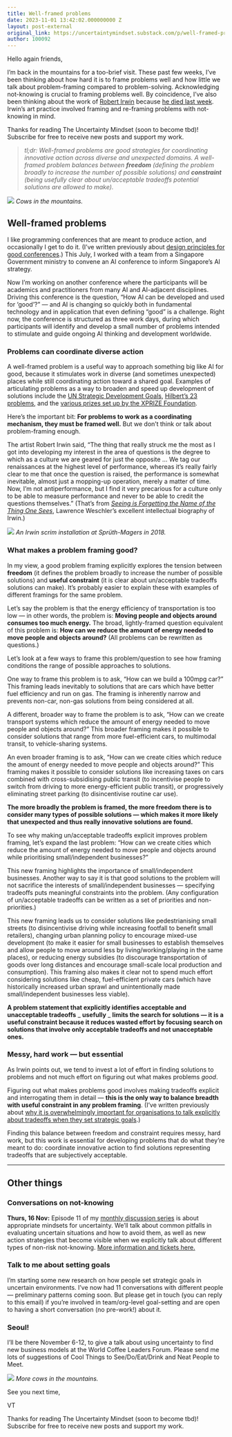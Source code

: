 ```yaml
---
title: Well-framed problems
date: 2023-11-01 13:42:02.000000000 Z
layout: post-external
original_link: https://uncertaintymindset.substack.com/p/well-framed-problems
author: 100092
---
```


Hello again friends,

I’m back in the mountains for a too-brief visit. These past few weeks, I’ve been thinking about how hard it is to frame problems well and how little we talk about problem-framing compared to problem-solving. Acknowledging not-knowing is crucial to framing problems well. By coincidence, I’ve also been thinking about the work of [Robert Irwin](https://en.wikipedia.org/wiki/Robert_Irwin_(artist)) because [he died last week](https://www.nytimes.com/2023/10/25/arts/robert-irwin-dead.html). Irwin’s art practice involved framing and re-framing problems with not-knowing in mind.

Thanks for reading The Uncertainty Mindset (soon to become tbd)! Subscribe for free to receive new posts and support my work.

> _tl;dr: Well-framed problems are good strategies for coordinating innovative action across diverse and unexpected domains. A well-framed problem balances between **freedom** (defining the problem broadly to increase the number of possible solutions) and **constraint** (being usefully clear about un/acceptable tradeoffs potential solutions are allowed to make)._

[![](https://substackcdn.com/image/fetch/w_1456,c_limit,f_auto,q_auto:good,fl_progressive:steep/https%3A%2F%2Fsubstack-post-media.s3.amazonaws.com%2Fpublic%2Fimages%2F10451d9c-eb62-4836-a9d0-42d1b0caa687_960x653.png)](https://substackcdn.com/image/fetch/f_auto,q_auto:good,fl_progressive:steep/https%3A%2F%2Fsubstack-post-media.s3.amazonaws.com%2Fpublic%2Fimages%2F10451d9c-eb62-4836-a9d0-42d1b0caa687_960x653.png)
_Cows in the mountains._

## Well-framed problems

I like programming conferences that are meant to produce action, and occasionally I get to do it. (I’ve written previously about [design principles for good conferences](https://uncertaintymindset.substack.com/p/14-open-space).) This July, I worked with a team from a Singapore Government ministry to convene an AI conference to inform Singapore’s AI strategy.

Now I’m working on another conference where the participants will be academics and practitioners from many AI and AI-adjacent disciplines. Driving this conference is the question, “How AI can be developed and used for ‘good’?” — and AI is changing so quickly both in fundamental technology and in application that even defining “good” is a challenge. Right now, the conference is structured as three work days, during which participants will identify and develop a small number of problems intended to stimulate and guide ongoing AI thinking and development worldwide.

### Problems can coordinate diverse action

A well-framed problem is a useful way to approach something big like AI for good, because it stimulates work in diverse (and sometimes unexpected) places while still coordinating action toward a shared goal. Examples of articulating problems as a way to broaden and speed up development of solutions include the [UN Strategic Development Goals](https://sdgs.un.org/goals), [Hilbert’s 23 problems](https://en.wikipedia.org/wiki/Hilbert%27s_problems), and the [various prizes set up by the XPRIZE Foundation](https://www.xprize.org/).

Here’s the important bit: **For problems to work as a coordinating mechanism, they must be framed well.** But we don’t think or talk about problem-framing enough.

The artist Robert Irwin said, “The thing that really struck me the most as I got into developing my interest in the area of questions is the degree to which as a culture we are geared for just the opposite … We tag our renaissances at the highest level of performance, whereas it’s really fairly clear to me that once the question is raised, the performance is somewhat inevitable, almost just a mopping-up operation, merely a matter of time. Now, I’m not antiperformance, but I find it very precarious for a culture only to be able to measure performance and never to be able to credit the questions themselves.” (That’s from _[Seeing is Forgetting the Name of the Thing One Sees](https://www.ucpress.edu/book/9780520256095/seeing-is-forgetting-the-name-of-the-thing-one-sees)_, Lawrence Weschler’s excellent intellectual biography of Irwin.)

[![](https://substackcdn.com/image/fetch/w_1456,c_limit,f_auto,q_auto:good,fl_progressive:steep/https%3A%2F%2Fsubstack-post-media.s3.amazonaws.com%2Fpublic%2Fimages%2Fc69d23c4-fc5c-476b-8f14-22bde5ec9bd8_960x854.png)](https://substackcdn.com/image/fetch/f_auto,q_auto:good,fl_progressive:steep/https%3A%2F%2Fsubstack-post-media.s3.amazonaws.com%2Fpublic%2Fimages%2Fc69d23c4-fc5c-476b-8f14-22bde5ec9bd8_960x854.png)
_An Irwin scrim installation at Sprüth-Magers in 2018._

### What makes a problem framing good?

In my view, a good problem framing explicitly explores the tension between **freedom** (it defines the problem broadly to increase the number of possible solutions) and **useful constraint** (it is clear about un/acceptable tradeoffs solutions can make). It’s probably easier to explain these with examples of different framings for the same problem.

Let’s say the problem is that the energy efficiency of transportation is too low — in other words, the problem is: **Moving people and objects around consumes too much energy.** The broad, lightly-framed question equivalent of this problem is: **How can we reduce the amount of energy needed to move people and objects around?** (All problems can be rewritten as questions.)

Let’s look at a few ways to frame this problem/question to see how framing conditions the range of possible approaches to solutions.

One way to frame this problem is to ask, “How can we build a 100mpg car?” This framing leads inevitably to solutions that are cars which have better fuel efficiency and run on gas. The framing is inherently narrow and prevents non-car, non-gas solutions from being considered at all.

A different, broader way to frame the problem is to ask, “How can we create transport systems which reduce the amount of energy needed to move people and objects around?” This broader framing makes it possible to consider solutions that range from more fuel-efficient cars, to multimodal transit, to vehicle-sharing systems.

An even broader framing is to ask, “How can we create cities which reduce the amount of energy needed to move people and objects around?” This framing makes it possible to consider solutions like increasing taxes on cars combined with cross-subsidising public transit (to incentivise people to switch from driving to more energy-efficient public transit), or progressively eliminating street parking (to disincentivise routine car use).

**The more broadly the problem is framed, the more freedom there is to consider many types of possible solutions — which makes it more likely that unexpected and thus really innovative solutions are found.**

To see why making un/acceptable tradeoffs explicit improves problem framing, let’s expand the last problem: “How can we create cities which reduce the amount of energy needed to move people and objects around while prioritising small/independent businesses?”

This new framing highlights the importance of small/independent businesses. Another way to say it is that good solutions to the problem will not sacrifice the interests of small/independent businesses — specifying tradeoffs puts meaningful constraints into the problem. (Any configuration of un/acceptable tradeoffs can be written as a set of priorities and non-priorities.)

This new framing leads us to consider solutions like pedestrianising small streets (to disincentivise driving while increasing footfall to benefit small retailers), changing urban planning policy to encourage mixed-use development (to make it easier for small businesses to establish themselves and allow people to move around less by living/working/playing in the same places), or reducing energy subsidies (to discourage transportation of goods over long distances and encourage small-scale local production and consumption). This framing also makes it clear not to spend much effort considering solutions like cheap, fuel-efficient private cars (which have historically increased urban sprawl and unintentionally made small/independent businesses less viable).

**A problem statement that explicitly identifies acceptable and unacceptable tradeoffs** _ **usefully** _ **limits the search for solutions — it is a useful constraint because it reduces wasted effort by focusing search on solutions that involve only acceptable tradeoffs and not unacceptable ones.**

### Messy, hard work — but essential

As Irwin points out, we tend to invest a lot of effort in finding solutions to problems and not much effort on figuring out what makes problems _good_.

Figuring out what makes problems good involves making tradeoffs explicit and interrogating them in detail — **this is the only way to balance breadth with useful constraint in any problem framing**. (I’ve written previously about [why it is overwhelmingly important for organisations to talk explicitly about tradeoffs when they set strategic goals](https://vaughntan.org/unpacking-boris).)

Finding this balance between freedom and constraint requires messy, hard work, but this work is essential for developing problems that do what they’re meant to do: coordinate innovative action to find solutions representing tradeoffs that are subjectively acceptable.

* * *

## Other things

### Conversations on not-knowing

**Thurs, 16 Nov:** Episode 11 of my [monthly discussion series](https://interintellect.com/series/thinking-about-not-knowing/) is about appropriate mindsets for uncertainty. We’ll talk about common pitfalls in evaluating uncertain situations and how to avoid them, as well as new action strategies that become visible when we explicitly talk about different types of non-risk not-knowing. [More information and tickets here.](https://interintellect.com/salon/thinking-about-not-knowing-11-a-mindset-change/)

### Talk to me about setting goals

I’m starting some new research on how people set strategic goals in uncertain environments. I’ve now had 11 conversations with different people — preliminary patterns coming soon. But please get in touch (you can reply to this email) if you’re involved in team/org-level goal-setting and are open to having a short conversation (no pre-work!) about it.

### Seoul!

I’ll be there November 6-12, to give a talk about using uncertainty to find new business models at the World Coffee Leaders Forum. Please send me lots of suggestions of Cool Things to See/Do/Eat/Drink and Neat People to Meet.

[![](https://substackcdn.com/image/fetch/w_1456,c_limit,f_auto,q_auto:good,fl_progressive:steep/https%3A%2F%2Fsubstack-post-media.s3.amazonaws.com%2Fpublic%2Fimages%2Fc8b8e21f-9a53-4f44-a3b6-4130daebf360_2312x1432.png)](https://substackcdn.com/image/fetch/f_auto,q_auto:good,fl_progressive:steep/https%3A%2F%2Fsubstack-post-media.s3.amazonaws.com%2Fpublic%2Fimages%2Fc8b8e21f-9a53-4f44-a3b6-4130daebf360_2312x1432.png)
_More cows in the mountains._

See you next time,

VT

Thanks for reading The Uncertainty Mindset (soon to become tbd)! Subscribe for free to receive new posts and support my work.

